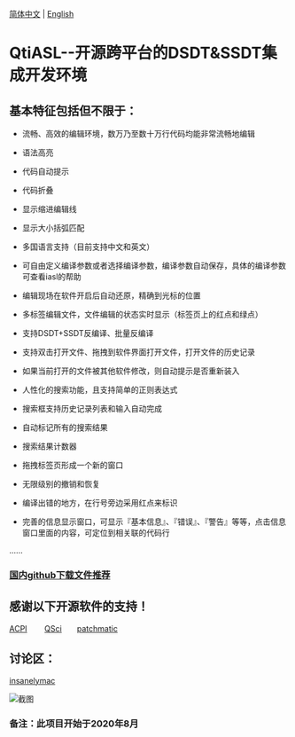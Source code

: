[简体中文](https://github.com/ic005k/QtiASL/blob/master/README-cn.md) | [English](https://github.com/ic005k/QtiASL/blob/master/README.md)
# QtiASL--开源跨平台的DSDT&SSDT集成开发环境

## 基本特征包括但不限于：

* 流畅、高效的编辑环境，数万乃至数十万行代码均能非常流畅地编辑

* 语法高亮

* 代码自动提示

* 代码折叠

* 显示缩进编辑线

* 显示大小括弧匹配

* 多国语言支持（目前支持中文和英文）

* 可自由定义编译参数或者选择编译参数，编译参数自动保存，具体的编译参数可查看iasl的帮助

* 编辑现场在软件开启后自动还原，精确到光标的位置

* 多标签编辑文件，文件编辑的状态实时显示（标签页上的红点和绿点）

* 支持DSDT+SSDT反编译、批量反编译

* 支持双击打开文件、拖拽到软件界面打开文件，打开文件的历史记录

* 如果当前打开的文件被其他软件修改，则自动提示是否重新装入

* 人性化的搜索功能，且支持简单的正则表达式

* 搜索框支持历史记录列表和输入自动完成

* 自动标记所有的搜索结果

* 搜索结果计数器

* 拖拽标签页形成一个新的窗口

* 无限级别的撤销和恢复

* 编译出错的地方，在行号旁边采用红点来标识

* 完善的信息显示窗口，可显示『基本信息』、『错误』、『警告』等等，点击信息窗口里面的内容，可定位到相关联的代码行

......

### [国内github下载文件推荐](https://toolwa.com/github/)


## 感谢以下开源软件的支持！

[ACPI](https://acpica.org/source)&nbsp; &nbsp; &nbsp; &nbsp; [QSci](https://riverbankcomputing.com/software/qscintilla/download) &nbsp; &nbsp; &nbsp; [patchmatic](https://github.com/RehabMan/OS-X-MaciASL-patchmatic)

## 讨论区：

[insanelymac](https://www.insanelymac.com/forum/topic/344860-open-source-cross-platform-dsdtssdt-analysis-editor/)


![截图](https://github.com/ic005k/QtiASL/blob/master/qtiasl.png)

### 备注：此项目开始于2020年8月
